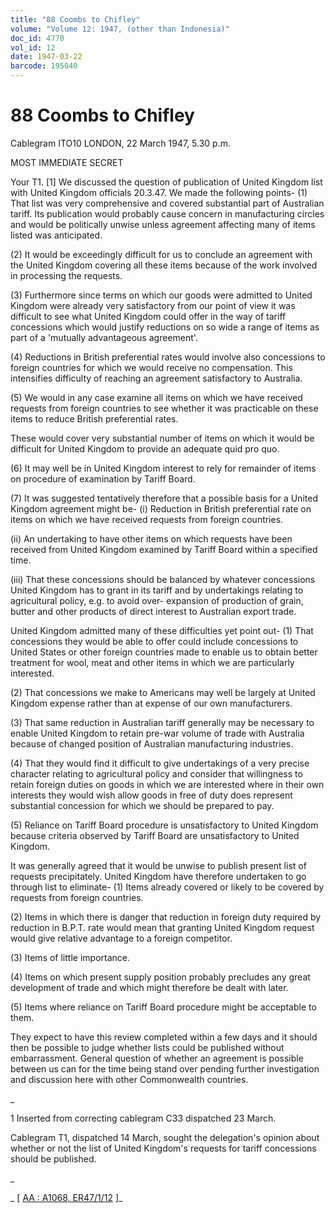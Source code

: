 ```yaml
---
title: "88 Coombs to Chifley"
volume: "Volume 12: 1947, (other than Indonesia)"
doc_id: 4770
vol_id: 12
date: 1947-03-22
barcode: 195040
---
```


# 88 Coombs to Chifley

Cablegram ITO10 LONDON, 22 March 1947, 5.30 p.m.

MOST IMMEDIATE SECRET

Your T1. [1] We discussed the question of publication of United Kingdom list with United Kingdom officials 20.3.47. We made the following points- (1) That list was very comprehensive and covered substantial part of Australian tariff. Its publication would probably cause concern in manufacturing circles and would be politically unwise unless agreement affecting many of items listed was anticipated.

(2) It would be exceedingly difficult for us to conclude an agreement with the United Kingdom covering all these items because of the work involved in processing the requests.

(3) Furthermore since terms on which our goods were admitted to United Kingdom were already very satisfactory from our point of view it was difficult to see what United Kingdom could offer in the way of tariff concessions which would justify reductions on so wide a range of items as part of a 'mutually advantageous agreement'.

(4) Reductions in British preferential rates would involve also concessions to foreign countries for which we would receive no compensation. This intensifies difficulty of reaching an agreement satisfactory to Australia.

(5) We would in any case examine all items on which we have received requests from foreign countries to see whether it was practicable on these items to reduce British preferential rates.

These would cover very substantial number of items on which it would be difficult for United Kingdom to provide an adequate quid pro quo.

(6) It may well be in United Kingdom interest to rely for remainder of items on procedure of examination by Tariff Board.

(7) It was suggested tentatively therefore that a possible basis for a United Kingdom agreement might be- (i) Reduction in British preferential rate on items on which we have received requests from foreign countries.

(ii) An undertaking to have other items on which requests have been received from United Kingdom examined by Tariff Board within a specified time.

(iii) That these concessions should be balanced by whatever concessions United Kingdom has to grant in its tariff and by undertakings relating to agricultural policy, e.g. to avoid over- expansion of production of grain, butter and other products of direct interest to Australian export trade.

United Kingdom admitted many of these difficulties yet point out- (1) That concessions they would be able to offer could include concessions to United States or other foreign countries made to enable us to obtain better treatment for wool, meat and other items in which we are particularly interested.

(2) That concessions we make to Americans may well be largely at United Kingdom expense rather than at expense of our own manufacturers.

(3) That same reduction in Australian tariff generally may be necessary to enable United Kingdom to retain pre-war volume of trade with Australia because of changed position of Australian manufacturing industries.

(4) That they would find it difficult to give undertakings of a very precise character relating to agricultural policy and consider that willingness to retain foreign duties on goods in which we are interested where in their own interests they would wish allow goods in free of duty does represent substantial concession for which we should be prepared to pay.

(5) Reliance on Tariff Board procedure is unsatisfactory to United Kingdom because criteria observed by Tariff Board are unsatisfactory to United Kingdom.

It was generally agreed that it would be unwise to publish present list of requests precipitately. United Kingdom have therefore undertaken to go through list to eliminate- (1) Items already covered or likely to be covered by requests from foreign countries.

(2) Items in which there is danger that reduction in foreign duty required by reduction in B.P.T. rate would mean that granting United Kingdom request would give relative advantage to a foreign competitor.

(3) Items of little importance.

(4) Items on which present supply position probably precludes any great development of trade and which might therefore be dealt with later.

(5) Items where reliance on Tariff Board procedure might be acceptable to them.

They expect to have this review completed within a few days and it should then be possible to judge whether lists could be published without embarrassment. General question of whether an agreement is possible between us can for the time being stand over pending further investigation and discussion here with other Commonwealth countries.

_

1 Inserted from correcting cablegram C33 dispatched 23 March.

Cablegram T1, dispatched 14 March, sought the delegation's opinion about whether or not the list of United Kingdom's requests for tariff concessions should be published.

_

_ [ [AA : A1068, ER47/1/12](http://www.naa.gov.au/cgi-bin/Search?O=I&Number=195040) ]_
